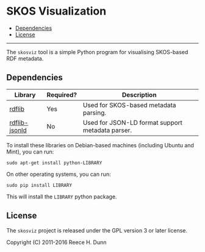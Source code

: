 # SKOS Visualization

- [Dependencies](#dependencies)
- [License](#license)

----------

The `skosviz` tool is a simple Python program for visualising SKOS-based RDF metadata.

## Dependencies

| Library | Required? | Description |
|---------|-----------|-------------|
| [rdflib](https://pypi.python.org/pypi/rdflib/) | Yes | Used for SKOS-based metadata parsing. |
| [rdflib-jsonld](https://pypi.python.org/pypi/rdflib-jsonld/) | No | Used for JSON-LD format support metadata parser. |

To install these libraries on Debian-based machines (including Ubuntu and Mint), you can run:

	sudo apt-get install python-LIBRARY

On other operating systems, you can run:

	sudo pip install LIBRARY

This will install the `LIBRARY` python package.

## License

The `skosviz` project is released under the GPL version 3 or later license.

Copyright (C) 2011-2016 Reece H. Dunn
